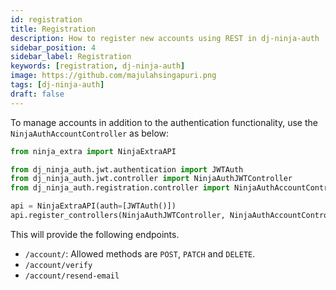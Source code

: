 ```yaml
---
id: registration
title: Registration
description: How to register new accounts using REST in dj-ninja-auth
sidebar_position: 4
sidebar_label: Registration
keywords: [registration, dj-ninja-auth]
image: https://github.com/majulahsingapuri.png
tags: [dj-ninja-auth]
draft: false
---
```


To manage accounts in addition to the authentication functionality, use the `NinjaAuthAccountController` as below:

```python title="api.py"
from ninja_extra import NinjaExtraAPI

from dj_ninja_auth.jwt.authentication import JWTAuth
from dj_ninja_auth.jwt.controller import NinjaAuthJWTController
from dj_ninja_auth.registration.controller import NinjaAuthAccountController

api = NinjaExtraAPI(auth=[JWTAuth()])
api.register_controllers(NinjaAuthJWTController, NinjaAuthAccountController)
```

This will provide the following endpoints.

- `/account/`: Allowed methods are `POST`, `PATCH` and `DELETE`.
- `/account/verify`
- `/account/resend-email`
